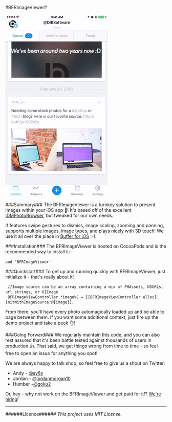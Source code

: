 #BFRImageViewer#

![Demo](/demo.gif?raw=true "Demo")

###Summary###
The BFRImageViewer is a turnkey solution to present images within your iOS app 🎉! It's based off of the excellent [IDMPhotoBrowser](https://github.com/ideaismobile/IDMPhotoBrowser), but tweaked for our own needs.

If features swipe gestures to dismiss, image scaling, zooming and panning, supports multiple images, image types, and plays nicely with 3D touch! We use it all over the place in [Buffer for iOS](https://itunes.apple.com/us/app/buffer-for-twitter-pinterest/id490474324?mt=8) :-).

###Installation###
The BFRImageViewer is hosted on CocoaPods and is the recommended way to install it:

`pod 'BFRImageViewer'`


###Quickstart###
To get up and running quickly with BFRImageViewer, just initialize it - that's really about it!

     //Image source can be an array containing a mix of PHAssets, NSURLs, url strings, or UIImage
     BFRImageViewController *imageVC = [[BFRImageViewController alloc] initWithImageSource:@[image]];

From there, you'll have every photo automagically loaded up and be able to page between them. If you want some additional context, just fire up the demo project and take a peek 👌!

###Going Forward###
We regularly maintain this code, and you can also rest assured that it's been battle tested against thousands of users in production 👍. That said, we get things wrong from time to time - so feel free to open an issue for anything you spot!

We are always happy to talk shop, so feel free to give us a shout on Twitter:

+ Andy - [@ay8s](http://www.twitter.com/ay8s)
+ Jordan - [@jordanmorgan10](http://www.twitter.com/jordanmorgan10)
+ Humber -[@goku2](http://www.twitter.com/goku2)

Or, hey - why not work on the BFRImageViewer and get paid for it!? [We're hiring](http://www.buffer.com/journey)!

- - -
######Licence######
_This project uses MIT License._
